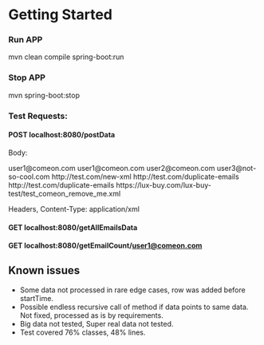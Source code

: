 # Getting Started

### Run APP
mvn clean compile spring-boot:run

### Stop APP
mvn spring-boot:stop

### Test Requests:
#### POST localhost:8080/postData
Body:
<?xml version = "1.0"?>
<dataset>
    <emails>
        <email>user1@comeon.com</email>
        <email>user1@comeon.com</email>
        <email>user2@comeon.com</email>
        <email>user3@not-so-cool.com</email>
    </emails>
    <resources>
        <url>http://test.com/new-xml</url>
        <url>http://test.com/duplicate-emails</url>
        <url>http://test.com/duplicate-emails</url>
        <url>https://lux-buy.com/lux-buy-test/test_comeon_remove_me.xml</url>
    </resources>
</dataset>

Headers, Content-Type: application/xml

#### GET localhost:8080/getAllEmailsData

#### GET localhost:8080/getEmailCount/user1@comeon.com

## Known issues
* Some data not processed in rare edge cases, row was added before startTime.
* Possible endless recursive call of method if data points to same data. Not fixed, processed as is by requirements. 
* Big data not tested, Super real data not tested.
* Test covered 76% classes, 48% lines. 

